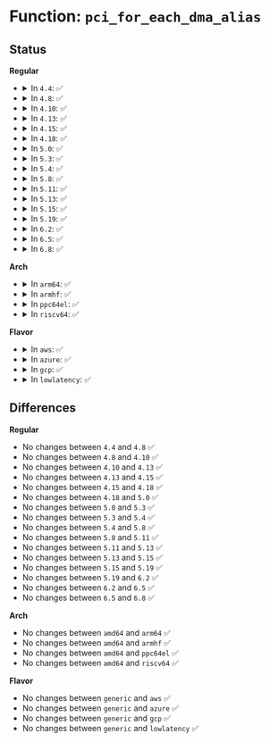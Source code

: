 # Function: <code>pci_for_each_dma_alias</code>

## Status
<b>Regular</b>
<ul>
<li>
<details>
<summary>In <code>4.4</code>: ✅</summary>

```c
int pci_for_each_dma_alias(struct pci_dev *pdev, int (*fn)(struct pci_dev *, u16, void *), void *data);
```

**Collision:** Unique Global

**Inline:** No

**Transformation:** False

**Instances:**

```
In drivers/pci/search.c (ffffffff8143ae10)
Location: drivers/pci/search.c:28
Inline: False
Direct callers:
  - drivers/pci/msi.c:pci_msi_domain_get_msi_rid
  - drivers/pci/msi.c:pci_msi_get_device_domain
  - drivers/iommu/iommu.c:pci_device_group
  - drivers/iommu/intel-iommu.c:__dmar_remove_one_dev_info
  - drivers/iommu/intel-iommu.c:dmar_insert_one_dev_info
  - drivers/iommu/intel-iommu.c:intel_iommu_attach_device
  - drivers/iommu/intel_irq_remapping.c:intel_irq_remapping_alloc
```
**Symbols:**

```
ffffffff8143ae10-ffffffff8143af0f: pci_for_each_dma_alias (STB_GLOBAL)
```
</details>
</li>
<li>
<details>
<summary>In <code>4.8</code>: ✅</summary>

```c
int pci_for_each_dma_alias(struct pci_dev *pdev, int (*fn)(struct pci_dev *, u16, void *), void *data);
```

**Collision:** Unique Global

**Inline:** No

**Transformation:** False

**Instances:**

```
In drivers/pci/search.c (ffffffff81486d30)
Location: drivers/pci/search.c:28
Inline: False
Direct callers:
  - drivers/pci/msi.c:pci_msi_get_device_domain
  - drivers/pci/msi.c:pci_msi_domain_get_msi_rid
  - drivers/iommu/iommu.c:pci_device_group
  - drivers/iommu/amd_iommu.c:get_alias
  - drivers/iommu/intel-iommu.c:intel_iommu_attach_device
  - drivers/iommu/intel-iommu.c:__dmar_remove_one_dev_info
  - drivers/iommu/intel-iommu.c:dmar_insert_one_dev_info
  - drivers/iommu/intel_irq_remapping.c:intel_irq_remapping_alloc
```
**Symbols:**

```
ffffffff81486d30-ffffffff81486e67: pci_for_each_dma_alias (STB_GLOBAL)
```
</details>
</li>
<li>
<details>
<summary>In <code>4.10</code>: ✅</summary>

```c
int pci_for_each_dma_alias(struct pci_dev *pdev, int (*fn)(struct pci_dev *, u16, void *), void *data);
```

**Collision:** Unique Global

**Inline:** No

**Transformation:** False

**Instances:**

```
In drivers/pci/search.c (ffffffff814a84e0)
Location: drivers/pci/search.c:28
Inline: False
Direct callers:
  - drivers/pci/msi.c:pci_msi_get_device_domain
  - drivers/pci/msi.c:pci_msi_domain_get_msi_rid
  - drivers/iommu/iommu.c:pci_device_group
  - drivers/iommu/amd_iommu.c:get_alias
  - drivers/iommu/intel-iommu.c:intel_iommu_attach_device
  - drivers/iommu/intel-iommu.c:__dmar_remove_one_dev_info
  - drivers/iommu/intel-iommu.c:set_domain_for_dev
  - drivers/iommu/intel-iommu.c:dmar_insert_one_dev_info
  - drivers/iommu/intel_irq_remapping.c:intel_irq_remapping_alloc
```
**Symbols:**

```
ffffffff814a84e0-ffffffff814a8617: pci_for_each_dma_alias (STB_GLOBAL)
```
</details>
</li>
<li>
<details>
<summary>In <code>4.13</code>: ✅</summary>

```c
int pci_for_each_dma_alias(struct pci_dev *pdev, int (*fn)(struct pci_dev *, u16, void *), void *data);
```

**Collision:** Unique Global

**Inline:** No

**Transformation:** False

**Instances:**

```
In drivers/pci/search.c (ffffffff814b2440)
Location: drivers/pci/search.c:28
Inline: False
Direct callers:
  - drivers/pci/msi.c:pci_msi_get_device_domain
  - drivers/pci/msi.c:pci_msi_domain_get_msi_rid
  - drivers/iommu/iommu.c:pci_device_group
  - drivers/iommu/amd_iommu.c:get_alias
  - drivers/iommu/intel-iommu.c:intel_iommu_attach_device
  - drivers/iommu/intel-iommu.c:__dmar_remove_one_dev_info
  - drivers/iommu/intel-iommu.c:set_domain_for_dev
  - drivers/iommu/intel-iommu.c:dmar_insert_one_dev_info
  - drivers/iommu/intel_irq_remapping.c:intel_irq_remapping_alloc
```
**Symbols:**

```
ffffffff814b2440-ffffffff814b25a2: pci_for_each_dma_alias (STB_GLOBAL)
```
</details>
</li>
<li>
<details>
<summary>In <code>4.15</code>: ✅</summary>

```c
int pci_for_each_dma_alias(struct pci_dev *pdev, int (*fn)(struct pci_dev *, u16, void *), void *data);
```

**Collision:** Unique Global

**Inline:** No

**Transformation:** False

**Instances:**

```
In drivers/pci/search.c (ffffffff814f1b30)
Location: drivers/pci/search.c:28
Inline: False
Direct callers:
  - drivers/pci/msi.c:pci_msi_get_device_domain
  - drivers/pci/msi.c:pci_msi_domain_get_msi_rid
  - drivers/iommu/iommu.c:pci_device_group
  - drivers/iommu/amd_iommu.c:get_alias
  - drivers/iommu/intel-iommu.c:intel_iommu_attach_device
  - drivers/iommu/intel-iommu.c:__dmar_remove_one_dev_info
  - drivers/iommu/intel-iommu.c:set_domain_for_dev
  - drivers/iommu/intel-iommu.c:dmar_insert_one_dev_info
  - drivers/iommu/intel_irq_remapping.c:intel_irq_remapping_alloc
```
**Symbols:**

```
ffffffff814f1b30-ffffffff814f1c9c: pci_for_each_dma_alias (STB_GLOBAL)
```
</details>
</li>
<li>
<details>
<summary>In <code>4.18</code>: ✅</summary>

```c
int pci_for_each_dma_alias(struct pci_dev *pdev, int (*fn)(struct pci_dev *, u16, void *), void *data);
```

**Collision:** Unique Global

**Inline:** No

**Transformation:** False

**Instances:**

```
In drivers/pci/search.c (ffffffff81521dc0)
Location: drivers/pci/search.c:29
Inline: False
Direct callers:
  - drivers/pci/msi.c:pci_msi_get_device_domain
  - drivers/pci/msi.c:pci_msi_domain_get_msi_rid
  - drivers/iommu/iommu.c:pci_device_group
  - drivers/iommu/amd_iommu.c:get_alias
  - drivers/iommu/intel-iommu.c:intel_iommu_attach_device
  - drivers/iommu/intel-iommu.c:__dmar_remove_one_dev_info
  - drivers/iommu/intel-iommu.c:set_domain_for_dev
  - drivers/iommu/intel-iommu.c:dmar_insert_one_dev_info
  - drivers/iommu/intel_irq_remapping.c:intel_irq_remapping_alloc
```
**Symbols:**

```
ffffffff81521dc0-ffffffff81521f06: pci_for_each_dma_alias (STB_GLOBAL)
```
</details>
</li>
<li>
<details>
<summary>In <code>5.0</code>: ✅</summary>

```c
int pci_for_each_dma_alias(struct pci_dev *pdev, int (*fn)(struct pci_dev *, u16, void *), void *data);
```

**Collision:** Unique Global

**Inline:** No

**Transformation:** False

**Instances:**

```
In drivers/pci/search.c (ffffffff81537bf0)
Location: drivers/pci/search.c:29
Inline: False
Direct callers:
  - drivers/pci/msi.c:pci_msi_get_device_domain
  - drivers/pci/msi.c:pci_msi_domain_get_msi_rid
  - drivers/iommu/iommu.c:pci_device_group
  - drivers/iommu/amd_iommu.c:get_alias
  - drivers/iommu/intel-iommu.c:intel_iommu_attach_device
  - drivers/iommu/intel-iommu.c:__dmar_remove_one_dev_info
  - drivers/iommu/intel-iommu.c:set_domain_for_dev
  - drivers/iommu/intel-iommu.c:dmar_insert_one_dev_info
  - drivers/iommu/intel-pasid.c:intel_pasid_alloc_table
  - drivers/iommu/intel_irq_remapping.c:intel_irq_remapping_alloc
```
**Symbols:**

```
ffffffff81537bf0-ffffffff81537d36: pci_for_each_dma_alias (STB_GLOBAL)
```
</details>
</li>
<li>
<details>
<summary>In <code>5.3</code>: ✅</summary>

```c
int pci_for_each_dma_alias(struct pci_dev *pdev, int (*fn)(struct pci_dev *, u16, void *), void *data);
```

**Collision:** Unique Global

**Inline:** No

**Transformation:** False

**Instances:**

```
In drivers/pci/search.c (ffffffff81567590)
Location: drivers/pci/search.c:29
Inline: False
Direct callers:
  - drivers/pci/msi.c:pci_msi_get_device_domain
  - drivers/pci/msi.c:pci_msi_domain_get_msi_rid
  - drivers/iommu/iommu.c:pci_device_group
  - drivers/iommu/amd_iommu.c:get_alias
  - drivers/iommu/intel-iommu.c:intel_iommu_attach_device
  - drivers/iommu/intel-iommu.c:__dmar_remove_one_dev_info
  - drivers/iommu/intel-iommu.c:dmar_insert_one_dev_info
  - drivers/iommu/intel-pasid.c:intel_pasid_alloc_table
  - drivers/iommu/intel_irq_remapping.c:intel_irq_remapping_alloc
```
**Symbols:**

```
ffffffff81567590-ffffffff815676d6: pci_for_each_dma_alias (STB_GLOBAL)
```
</details>
</li>
<li>
<details>
<summary>In <code>5.4</code>: ✅</summary>

```c
int pci_for_each_dma_alias(struct pci_dev *pdev, int (*fn)(struct pci_dev *, u16, void *), void *data);
```

**Collision:** Unique Global

**Inline:** No

**Transformation:** False

**Instances:**

```
In drivers/pci/search.c (ffffffff815888e0)
Location: drivers/pci/search.c:28
Inline: False
Direct callers:
  - drivers/pci/msi.c:pci_msi_get_device_domain
  - drivers/pci/msi.c:pci_msi_domain_get_msi_rid
  - drivers/iommu/iommu.c:pci_device_group
  - drivers/iommu/amd_iommu.c:alloc_irq_table
  - drivers/iommu/amd_iommu.c:device_flush_dte
  - drivers/iommu/intel-iommu.c:intel_iommu_attach_device
  - drivers/iommu/intel-iommu.c:__dmar_remove_one_dev_info
  - drivers/iommu/intel-iommu.c:dmar_insert_one_dev_info
  - drivers/iommu/intel-pasid.c:intel_pasid_alloc_table
  - drivers/iommu/intel_irq_remapping.c:intel_irq_remapping_alloc
```
**Symbols:**

```
ffffffff815888e0-ffffffff81588a25: pci_for_each_dma_alias (STB_GLOBAL)
```
</details>
</li>
<li>
<details>
<summary>In <code>5.8</code>: ✅</summary>

```c
int pci_for_each_dma_alias(struct pci_dev *pdev, int (*fn)(struct pci_dev *, u16, void *), void *data);
```

**Collision:** Unique Global

**Inline:** No

**Transformation:** False

**Instances:**

```
In drivers/pci/search.c (ffffffff8162f850)
Location: drivers/pci/search.c:28
Inline: False
Direct callers:
  - drivers/pci/msi.c:pci_msi_get_device_domain
  - drivers/pci/msi.c:pci_msi_domain_get_msi_rid
  - drivers/iommu/iommu.c:pci_device_group
  - drivers/iommu/amd/iommu.c:alloc_irq_table
  - drivers/iommu/amd/iommu.c:update_device_table
  - drivers/iommu/amd/iommu.c:do_detach
  - drivers/iommu/amd/iommu.c:do_attach
  - drivers/iommu/amd/iommu.c:setup_aliases
  - drivers/iommu/intel/iommu.c:intel_iommu_attach_device
  - drivers/iommu/intel/iommu.c:__dmar_remove_one_dev_info
  - drivers/iommu/intel/iommu.c:dmar_insert_one_dev_info
  - drivers/iommu/intel/pasid.c:intel_pasid_alloc_table
```
**Symbols:**

```
ffffffff8162f850-ffffffff8162f9a0: pci_for_each_dma_alias (STB_GLOBAL)
```
</details>
</li>
<li>
<details>
<summary>In <code>5.11</code>: ✅</summary>

```c
int pci_for_each_dma_alias(struct pci_dev *pdev, int (*fn)(struct pci_dev *, u16, void *), void *data);
```

**Collision:** Unique Global

**Inline:** No

**Transformation:** False

**Instances:**

```
In drivers/pci/search.c (ffffffff81654ee0)
Location: drivers/pci/search.c:28
Inline: False
Direct callers:
  - drivers/pci/msi.c:pci_msi_get_device_domain
  - drivers/pci/msi.c:pci_msi_domain_get_msi_rid
  - drivers/iommu/amd/iommu.c:alloc_irq_table
  - drivers/iommu/amd/iommu.c:update_device_table
  - drivers/iommu/amd/iommu.c:do_detach
  - drivers/iommu/amd/iommu.c:do_attach
  - drivers/iommu/amd/iommu.c:setup_aliases
  - drivers/iommu/intel/iommu.c:intel_iommu_attach_device
  - drivers/iommu/intel/iommu.c:__dmar_remove_one_dev_info
  - drivers/iommu/intel/iommu.c:dmar_insert_one_dev_info
  - drivers/iommu/intel/pasid.c:intel_pasid_alloc_table
  - drivers/iommu/iommu.c:pci_device_group
```
**Symbols:**

```
ffffffff81654ee0-ffffffff81655030: pci_for_each_dma_alias (STB_GLOBAL)
```
</details>
</li>
<li>
<details>
<summary>In <code>5.13</code>: ✅</summary>

```c
int pci_for_each_dma_alias(struct pci_dev *pdev, int (*fn)(struct pci_dev *, u16, void *), void *data);
```

**Collision:** Unique Global

**Inline:** No

**Transformation:** False

**Instances:**

```
In drivers/pci/search.c (ffffffff81637a60)
Location: drivers/pci/search.c:28
Inline: False
Direct callers:
  - arch/x86/hyperv/irqdomain.c:hv_build_pci_dev_id
  - drivers/pci/msi.c:pci_msi_get_device_domain
  - drivers/pci/msi.c:pci_msi_domain_get_msi_rid
  - drivers/iommu/amd/iommu.c:alloc_irq_table
  - drivers/iommu/amd/iommu.c:update_device_table
  - drivers/iommu/amd/iommu.c:attach_device
  - drivers/iommu/amd/iommu.c:do_detach
  - drivers/iommu/amd/iommu.c:setup_aliases
  - drivers/iommu/intel/iommu.c:intel_iommu_attach_device
  - drivers/iommu/intel/iommu.c:__dmar_remove_one_dev_info
  - drivers/iommu/intel/iommu.c:dmar_insert_one_dev_info
  - drivers/iommu/intel/pasid.c:intel_pasid_alloc_table
  - drivers/iommu/iommu.c:pci_device_group
```
**Symbols:**

```
ffffffff81637a60-ffffffff81637bb8: pci_for_each_dma_alias (STB_GLOBAL)
```
</details>
</li>
<li>
<details>
<summary>In <code>5.15</code>: ✅</summary>

```c
int pci_for_each_dma_alias(struct pci_dev *pdev, int (*fn)(struct pci_dev *, u16, void *), void *data);
```

**Collision:** Unique Global

**Inline:** No

**Transformation:** False

**Instances:**

```
In drivers/pci/search.c (ffffffff816a7cf0)
Location: drivers/pci/search.c:28
Inline: False
Direct callers:
  - arch/x86/hyperv/irqdomain.c:hv_build_pci_dev_id
  - drivers/pci/msi.c:pci_msi_get_device_domain
  - drivers/pci/msi.c:pci_msi_domain_get_msi_rid
  - drivers/acpi/viot.c:viot_iommu_configure
  - drivers/iommu/amd/iommu.c:alloc_irq_table
  - drivers/iommu/amd/iommu.c:update_device_table
  - drivers/iommu/amd/iommu.c:attach_device
  - drivers/iommu/amd/iommu.c:do_detach
  - drivers/iommu/amd/iommu.c:setup_aliases
  - drivers/iommu/intel/iommu.c:intel_iommu_attach_device
  - drivers/iommu/intel/iommu.c:__dmar_remove_one_dev_info
  - drivers/iommu/intel/iommu.c:dmar_insert_one_dev_info
  - drivers/iommu/intel/pasid.c:intel_pasid_alloc_table
  - drivers/iommu/iommu.c:pci_device_group
```
**Symbols:**

```
ffffffff816a7cf0-ffffffff816a7e4c: pci_for_each_dma_alias (STB_GLOBAL)
```
</details>
</li>
<li>
<details>
<summary>In <code>5.19</code>: ✅</summary>

```c
int pci_for_each_dma_alias(struct pci_dev *pdev, int (*fn)(struct pci_dev *, u16, void *), void *data);
```

**Collision:** Unique Global

**Inline:** No

**Transformation:** False

**Instances:**

```
In drivers/pci/search.c (ffffffff817ca7e0)
Location: drivers/pci/search.c:28
Inline: False
Direct callers:
  - arch/x86/hyperv/irqdomain.c:hv_build_pci_dev_id
  - drivers/pci/msi/irqdomain.c:pci_msi_get_device_domain
  - drivers/pci/msi/irqdomain.c:pci_msi_domain_get_msi_rid
  - drivers/acpi/viot.c:viot_iommu_configure
  - drivers/iommu/amd/iommu.c:alloc_irq_table
  - drivers/iommu/amd/iommu.c:update_device_table
  - drivers/iommu/amd/iommu.c:attach_device
  - drivers/iommu/amd/iommu.c:do_detach
  - drivers/iommu/amd/iommu.c:setup_aliases
  - drivers/iommu/intel/iommu.c:intel_iommu_attach_device
  - drivers/iommu/intel/iommu.c:__dmar_remove_one_dev_info
  - drivers/iommu/intel/iommu.c:domain_add_dev_info
  - drivers/iommu/intel/irq_remapping.c:intel_irq_remapping_alloc
  - drivers/iommu/iommu.c:pci_device_group
```
**Symbols:**

```
ffffffff817ca7e0-ffffffff817ca943: pci_for_each_dma_alias (STB_GLOBAL)
```
</details>
</li>
<li>
<details>
<summary>In <code>6.2</code>: ✅</summary>

```c
int pci_for_each_dma_alias(struct pci_dev *pdev, int (*fn)(struct pci_dev *, u16, void *), void *data);
```

**Collision:** Unique Global

**Inline:** No

**Transformation:** False

**Instances:**

```
In drivers/pci/search.c (ffffffff818e82e0)
Location: drivers/pci/search.c:28
Inline: False
Direct callers:
  - arch/x86/hyperv/irqdomain.c:hv_build_pci_dev_id
  - drivers/pci/msi/irqdomain.c:pci_msi_get_device_domain
  - drivers/pci/msi/irqdomain.c:pci_msi_domain_get_msi_rid
  - drivers/acpi/viot.c:viot_iommu_configure
  - drivers/iommu/amd/iommu.c:alloc_irq_table
  - drivers/iommu/intel/iommu.c:intel_iommu_release_device
  - drivers/iommu/intel/iommu.c:device_block_translation
  - drivers/iommu/intel/iommu.c:dmar_domain_attach_device
  - drivers/iommu/intel/irq_remapping.c:intel_irq_remapping_alloc
  - drivers/iommu/iommu.c:pci_device_group
```
**Symbols:**

```
ffffffff818e82e0-ffffffff818e8431: pci_for_each_dma_alias (STB_GLOBAL)
```
</details>
</li>
<li>
<details>
<summary>In <code>6.5</code>: ✅</summary>

```c
int pci_for_each_dma_alias(struct pci_dev *pdev, int (*fn)(struct pci_dev *, u16, void *), void *data);
```

**Collision:** Unique Global

**Inline:** No

**Transformation:** False

**Instances:**

```
In drivers/pci/search.c (ffffffff8192b8f0)
Location: drivers/pci/search.c:28
Inline: False
Direct callers:
  - arch/x86/hyperv/irqdomain.c:hv_build_pci_dev_id
  - drivers/pci/msi/irqdomain.c:pci_msi_get_device_domain
  - drivers/pci/msi/irqdomain.c:pci_msi_domain_get_msi_rid
  - drivers/acpi/viot.c:viot_iommu_configure
  - drivers/iommu/amd/iommu.c:alloc_irq_table
  - drivers/iommu/intel/iommu.c:intel_iommu_release_device
  - drivers/iommu/intel/iommu.c:device_block_translation
  - drivers/iommu/intel/iommu.c:dmar_domain_attach_device
  - drivers/iommu/intel/irq_remapping.c:intel_irq_remapping_alloc
  - drivers/iommu/iommu.c:pci_device_group
```
**Symbols:**

```
ffffffff8192b8f0-ffffffff8192ba41: pci_for_each_dma_alias (STB_GLOBAL)
```
</details>
</li>
<li>
<details>
<summary>In <code>6.8</code>: ✅</summary>

```c
int pci_for_each_dma_alias(struct pci_dev *pdev, int (*fn)(struct pci_dev *, u16, void *), void *data);
```

**Collision:** Unique Global

**Inline:** No

**Transformation:** False

**Instances:**

```
In drivers/pci/search.c (ffffffff81974240)
Location: drivers/pci/search.c:28
Inline: False
Direct callers:
  - arch/x86/hyperv/irqdomain.c:hv_build_pci_dev_id
  - drivers/pci/msi/irqdomain.c:pci_msi_get_device_domain
  - drivers/pci/msi/irqdomain.c:pci_msi_domain_get_msi_rid
  - drivers/acpi/viot.c:viot_iommu_configure
  - drivers/iommu/amd/iommu.c:alloc_irq_table
  - drivers/iommu/intel/iommu.c:intel_iommu_release_device
  - drivers/iommu/intel/iommu.c:device_block_translation
  - drivers/iommu/intel/iommu.c:dmar_domain_attach_device
  - drivers/iommu/intel/irq_remapping.c:intel_irq_remapping_alloc
  - drivers/iommu/iommu.c:pci_device_group
```
**Symbols:**

```
ffffffff81974240-ffffffff81974391: pci_for_each_dma_alias (STB_GLOBAL)
```
</details>
</li>
</ul>
<b>Arch</b>
<ul>
<li>
<details>
<summary>In <code>arm64</code>: ✅</summary>

```c
int pci_for_each_dma_alias(struct pci_dev *pdev, int (*fn)(struct pci_dev *, u16, void *), void *data);
```

**Collision:** Unique Global

**Inline:** No

**Transformation:** False

**Instances:**

```
In drivers/pci/search.c (ffff8000106eceb0)
Location: drivers/pci/search.c:28
Inline: False
Direct callers:
  - drivers/irqchip/irq-gic-v3-its-pci-msi.c:its_pci_msi_prepare
  - drivers/pci/msi.c:pci_msi_get_device_domain
  - drivers/pci/msi.c:pci_msi_domain_get_msi_rid
  - drivers/acpi/arm64/iort.c:iort_iommu_configure
  - drivers/iommu/iommu.c:pci_device_group
  - drivers/iommu/of_iommu.c:of_iommu_configure
  - drivers/iommu/arm-smmu.c:arm_smmu_add_device
```
**Symbols:**

```
ffff8000106eceb0-ffff8000106ed038: pci_for_each_dma_alias (STB_GLOBAL)
```
</details>
</li>
<li>
<details>
<summary>In <code>armhf</code>: ✅</summary>

```c
int pci_for_each_dma_alias(struct pci_dev *pdev, int (*fn)(struct pci_dev *, u16, void *), void *data);
```

**Collision:** Unique Global

**Inline:** No

**Transformation:** False

**Instances:**

```
In drivers/pci/search.c (c0888170)
Location: drivers/pci/search.c:28
Inline: False
Direct callers:
  - drivers/irqchip/irq-gic-v3-its-pci-msi.c:its_pci_msi_prepare
  - drivers/pci/msi.c:pci_msi_get_device_domain
  - drivers/pci/msi.c:pci_msi_domain_get_msi_rid
  - drivers/iommu/iommu.c:pci_device_group
  - drivers/iommu/of_iommu.c:of_iommu_configure
```
**Symbols:**

```
c0888170-c0888304: pci_for_each_dma_alias (STB_GLOBAL)
```
</details>
</li>
<li>
<details>
<summary>In <code>ppc64el</code>: ✅</summary>

```c
int pci_for_each_dma_alias(struct pci_dev *pdev, int (*fn)(struct pci_dev *, u16, void *), void *data);
```

**Collision:** Unique Global

**Inline:** No

**Transformation:** False

**Instances:**

```
In drivers/pci/search.c (c000000000868e00)
Location: drivers/pci/search.c:28
Inline: False
Direct callers:
  - drivers/iommu/iommu.c:pci_device_group
  - drivers/iommu/of_iommu.c:of_iommu_configure
```
**Symbols:**

```
c000000000868e00-c00000000086906c: pci_for_each_dma_alias (STB_GLOBAL)
```
</details>
</li>
<li>
<details>
<summary>In <code>riscv64</code>: ✅</summary>

```c
int pci_for_each_dma_alias(struct pci_dev *pdev, int (*fn)(struct pci_dev *, u16, void *), void *data);
```

**Collision:** Unique Global

**Inline:** No

**Transformation:** False

**Instances:**

```
In drivers/pci/search.c (ffffffe0004c1cbc)
Location: drivers/pci/search.c:28
Inline: False
Direct callers:
  - drivers/pci/msi.c:pci_msi_get_device_domain
  - drivers/pci/msi.c:pci_msi_domain_get_msi_rid
```
**Symbols:**

```
ffffffe0004c1cbc-ffffffe0004c1df0: pci_for_each_dma_alias (STB_GLOBAL)
```
</details>
</li>
</ul>
<b>Flavor</b>
<ul>
<li>
<details>
<summary>In <code>aws</code>: ✅</summary>

```c
int pci_for_each_dma_alias(struct pci_dev *pdev, int (*fn)(struct pci_dev *, u16, void *), void *data);
```

**Collision:** Unique Global

**Inline:** No

**Transformation:** False

**Instances:**

```
In drivers/pci/search.c (ffffffff8157c770)
Location: drivers/pci/search.c:28
Inline: False
Direct callers:
  - drivers/pci/msi.c:pci_msi_get_device_domain
  - drivers/pci/msi.c:pci_msi_domain_get_msi_rid
  - drivers/iommu/iommu.c:pci_device_group
  - drivers/iommu/amd_iommu.c:alloc_irq_table
  - drivers/iommu/amd_iommu.c:device_flush_dte
  - drivers/iommu/intel-iommu.c:intel_iommu_attach_device
  - drivers/iommu/intel-iommu.c:__dmar_remove_one_dev_info
  - drivers/iommu/intel-iommu.c:dmar_insert_one_dev_info
  - drivers/iommu/intel-pasid.c:intel_pasid_alloc_table
  - drivers/iommu/intel_irq_remapping.c:intel_irq_remapping_alloc
```
**Symbols:**

```
ffffffff8157c770-ffffffff8157c8b5: pci_for_each_dma_alias (STB_GLOBAL)
```
</details>
</li>
<li>
<details>
<summary>In <code>azure</code>: ✅</summary>

```c
int pci_for_each_dma_alias(struct pci_dev *pdev, int (*fn)(struct pci_dev *, u16, void *), void *data);
```

**Collision:** Unique Global

**Inline:** No

**Transformation:** False

**Instances:**

```
In drivers/pci/search.c (ffffffff8156b540)
Location: drivers/pci/search.c:28
Inline: False
Direct callers:
  - drivers/pci/msi.c:pci_msi_get_device_domain
  - drivers/pci/msi.c:pci_msi_domain_get_msi_rid
  - drivers/iommu/iommu.c:pci_device_group
  - drivers/iommu/amd_iommu.c:alloc_irq_table
  - drivers/iommu/amd_iommu.c:device_flush_dte
  - drivers/iommu/intel-iommu.c:intel_iommu_attach_device
  - drivers/iommu/intel-iommu.c:__dmar_remove_one_dev_info
  - drivers/iommu/intel-iommu.c:dmar_insert_one_dev_info
  - drivers/iommu/intel-pasid.c:intel_pasid_alloc_table
  - drivers/iommu/intel_irq_remapping.c:intel_irq_remapping_alloc
```
**Symbols:**

```
ffffffff8156b540-ffffffff8156b685: pci_for_each_dma_alias (STB_GLOBAL)
```
</details>
</li>
<li>
<details>
<summary>In <code>gcp</code>: ✅</summary>

```c
int pci_for_each_dma_alias(struct pci_dev *pdev, int (*fn)(struct pci_dev *, u16, void *), void *data);
```

**Collision:** Unique Global

**Inline:** No

**Transformation:** False

**Instances:**

```
In drivers/pci/search.c (ffffffff8157c630)
Location: drivers/pci/search.c:28
Inline: False
Direct callers:
  - drivers/pci/msi.c:pci_msi_get_device_domain
  - drivers/pci/msi.c:pci_msi_domain_get_msi_rid
  - drivers/iommu/iommu.c:pci_device_group
  - drivers/iommu/amd_iommu.c:alloc_irq_table
  - drivers/iommu/amd_iommu.c:device_flush_dte
  - drivers/iommu/intel-iommu.c:intel_iommu_attach_device
  - drivers/iommu/intel-iommu.c:__dmar_remove_one_dev_info
  - drivers/iommu/intel-iommu.c:dmar_insert_one_dev_info
  - drivers/iommu/intel-pasid.c:intel_pasid_alloc_table
  - drivers/iommu/intel_irq_remapping.c:intel_irq_remapping_alloc
```
**Symbols:**

```
ffffffff8157c630-ffffffff8157c775: pci_for_each_dma_alias (STB_GLOBAL)
```
</details>
</li>
<li>
<details>
<summary>In <code>lowlatency</code>: ✅</summary>

```c
int pci_for_each_dma_alias(struct pci_dev *pdev, int (*fn)(struct pci_dev *, u16, void *), void *data);
```

**Collision:** Unique Global

**Inline:** No

**Transformation:** False

**Instances:**

```
In drivers/pci/search.c (ffffffff81596ae0)
Location: drivers/pci/search.c:28
Inline: False
Direct callers:
  - drivers/pci/msi.c:pci_msi_get_device_domain
  - drivers/pci/msi.c:pci_msi_domain_get_msi_rid
  - drivers/iommu/iommu.c:pci_device_group
  - drivers/iommu/amd_iommu.c:alloc_irq_table
  - drivers/iommu/amd_iommu.c:device_flush_dte
  - drivers/iommu/intel-iommu.c:intel_iommu_attach_device
  - drivers/iommu/intel-iommu.c:__dmar_remove_one_dev_info
  - drivers/iommu/intel-iommu.c:dmar_insert_one_dev_info
  - drivers/iommu/intel-pasid.c:intel_pasid_alloc_table
  - drivers/iommu/intel_irq_remapping.c:intel_irq_remapping_alloc
```
**Symbols:**

```
ffffffff81596ae0-ffffffff81596c25: pci_for_each_dma_alias (STB_GLOBAL)
```
</details>
</li>
</ul>

## Differences
<b>Regular</b>
<ul>
<li>
No changes between <code>4.4</code> and <code>4.8</code> ✅
</li>
<li>
No changes between <code>4.8</code> and <code>4.10</code> ✅
</li>
<li>
No changes between <code>4.10</code> and <code>4.13</code> ✅
</li>
<li>
No changes between <code>4.13</code> and <code>4.15</code> ✅
</li>
<li>
No changes between <code>4.15</code> and <code>4.18</code> ✅
</li>
<li>
No changes between <code>4.18</code> and <code>5.0</code> ✅
</li>
<li>
No changes between <code>5.0</code> and <code>5.3</code> ✅
</li>
<li>
No changes between <code>5.3</code> and <code>5.4</code> ✅
</li>
<li>
No changes between <code>5.4</code> and <code>5.8</code> ✅
</li>
<li>
No changes between <code>5.8</code> and <code>5.11</code> ✅
</li>
<li>
No changes between <code>5.11</code> and <code>5.13</code> ✅
</li>
<li>
No changes between <code>5.13</code> and <code>5.15</code> ✅
</li>
<li>
No changes between <code>5.15</code> and <code>5.19</code> ✅
</li>
<li>
No changes between <code>5.19</code> and <code>6.2</code> ✅
</li>
<li>
No changes between <code>6.2</code> and <code>6.5</code> ✅
</li>
<li>
No changes between <code>6.5</code> and <code>6.8</code> ✅
</li>
</ul>
<b>Arch</b>
<ul>
<li>
No changes between <code>amd64</code> and <code>arm64</code> ✅
</li>
<li>
No changes between <code>amd64</code> and <code>armhf</code> ✅
</li>
<li>
No changes between <code>amd64</code> and <code>ppc64el</code> ✅
</li>
<li>
No changes between <code>amd64</code> and <code>riscv64</code> ✅
</li>
</ul>
<b>Flavor</b>
<ul>
<li>
No changes between <code>generic</code> and <code>aws</code> ✅
</li>
<li>
No changes between <code>generic</code> and <code>azure</code> ✅
</li>
<li>
No changes between <code>generic</code> and <code>gcp</code> ✅
</li>
<li>
No changes between <code>generic</code> and <code>lowlatency</code> ✅
</li>
</ul>
